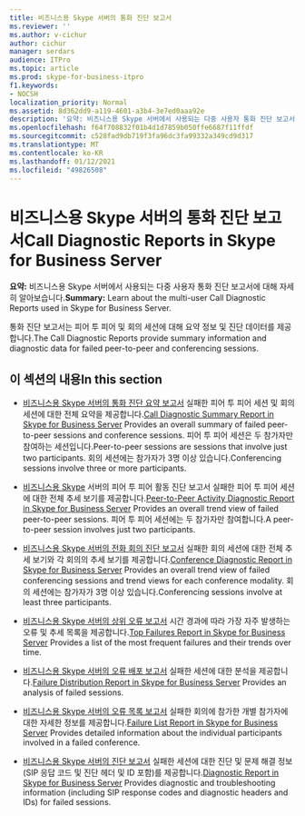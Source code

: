 ```yaml
---
title: 비즈니스용 Skype 서버의 통화 진단 보고서
ms.reviewer: ''
ms.author: v-cichur
author: cichur
manager: serdars
audience: ITPro
ms.topic: article
ms.prod: skype-for-business-itpro
f1.keywords:
- NOCSH
localization_priority: Normal
ms.assetid: 8d362dd9-a119-4601-a3b4-3e7ed0aaa92e
description: '요약: 비즈니스용 Skype 서버에서 사용되는 다중 사용자 통화 진단 보고서에 대해 자세히 알아보습니다.'
ms.openlocfilehash: f64f708832f01b4d1d7859b050ffe6687f11ffdf
ms.sourcegitcommit: c528fad9db719f3fa96dc3fa99332a349cd9d317
ms.translationtype: MT
ms.contentlocale: ko-KR
ms.lasthandoff: 01/12/2021
ms.locfileid: "49826508"
---
```

# <a name="call-diagnostic-reports-in-skype-for-business-server"></a><span data-ttu-id="bc428-103">비즈니스용 Skype 서버의 통화 진단 보고서</span><span class="sxs-lookup"><span data-stu-id="bc428-103">Call Diagnostic Reports in Skype for Business Server</span></span>
 
<span data-ttu-id="bc428-104">**요약:** 비즈니스용 Skype 서버에서 사용되는 다중 사용자 통화 진단 보고서에 대해 자세히 알아보습니다.</span><span class="sxs-lookup"><span data-stu-id="bc428-104">**Summary:** Learn about the multi-user Call Diagnostic Reports used in Skype for Business Server.</span></span>
  
<span data-ttu-id="bc428-105">통화 진단 보고서는 피어 투 피어 및 회의 세션에 대해 요약 정보 및 진단 데이터를 제공합니다.</span><span class="sxs-lookup"><span data-stu-id="bc428-105">The Call Diagnostic Reports provide summary information and diagnostic data for failed peer-to-peer and conferencing sessions.</span></span>
  
## <a name="in-this-section"></a><span data-ttu-id="bc428-106">이 섹션의 내용</span><span class="sxs-lookup"><span data-stu-id="bc428-106">In this section</span></span>

- <span data-ttu-id="bc428-107">[비즈니스용 Skype 서버의 통화 진단 요약 보고서](summary-report.md) 실패한 피어 투 피어 세션 및 회의 세션에 대한 전체 요약을 제공합니다.</span><span class="sxs-lookup"><span data-stu-id="bc428-107">[Call Diagnostic Summary Report in Skype for Business Server](summary-report.md) Provides an overall summary of failed peer-to-peer sessions and conference sessions.</span></span> <span data-ttu-id="bc428-108">피어 투 피어 세션은 두 참가자만 참여하는 세션입니다.</span><span class="sxs-lookup"><span data-stu-id="bc428-108">Peer-to-peer sessions are sessions that involve just two participants.</span></span> <span data-ttu-id="bc428-109">회의 세션에는 참가자가 3명 이상 있습니다.</span><span class="sxs-lookup"><span data-stu-id="bc428-109">Conferencing sessions involve three or more participants.</span></span>
    
- <span data-ttu-id="bc428-110">[비즈니스용 Skype](peer-to-peer-activity-diagnostic-report.md) 서버의 피어 투 피어 활동 진단 보고서 실패한 피어 투 피어 세션에 대한 전체 추세 보기를 제공합니다.</span><span class="sxs-lookup"><span data-stu-id="bc428-110">[Peer-to-Peer Activity Diagnostic Report in Skype for Business Server](peer-to-peer-activity-diagnostic-report.md) Provides an overall trend view of failed peer-to-peer sessions.</span></span> <span data-ttu-id="bc428-111">피어 투 피어 세션에는 두 참가자만 참여합니다.</span><span class="sxs-lookup"><span data-stu-id="bc428-111">A peer-to-peer session involves just two participants.</span></span>
    
- <span data-ttu-id="bc428-112">[비즈니스용 Skype 서버의 전화 회의 진단 보고서](conference-diagnostic-report.md) 실패한 회의 세션에 대한 전체 추세 보기와 각 회의의 추세 보기를 제공합니다.</span><span class="sxs-lookup"><span data-stu-id="bc428-112">[Conference Diagnostic Report in Skype for Business Server](conference-diagnostic-report.md) Provides an overall trend view of failed conferencing sessions and trend views for each conference modality.</span></span> <span data-ttu-id="bc428-113">회의 세션에는 참가자가 3명 이상 있습니다.</span><span class="sxs-lookup"><span data-stu-id="bc428-113">Conferencing sessions involve at least three participants.</span></span>
    
- <span data-ttu-id="bc428-114">[비즈니스용 Skype 서버의 상위 오류 보고서](top-failures-report.md) 시간 경과에 따라 가장 자주 발생하는 오류 및 추세 목록을 제공합니다.</span><span class="sxs-lookup"><span data-stu-id="bc428-114">[Top Failures Report in Skype for Business Server](top-failures-report.md) Provides a list of the most frequent failures and their trends over time.</span></span>
    
- <span data-ttu-id="bc428-115">[비즈니스용 Skype 서버의 오류 배포 보고서](failure-distribution-report.md) 실패한 세션에 대한 분석을 제공합니다.</span><span class="sxs-lookup"><span data-stu-id="bc428-115">[Failure Distribution Report in Skype for Business Server](failure-distribution-report.md) Provides an analysis of failed sessions.</span></span>
    
- <span data-ttu-id="bc428-116">[비즈니스용 Skype 서버의 오류 목록 보고서](failure-list-report.md) 실패한 회의에 참가한 개별 참가자에 대한 자세한 정보를 제공합니다.</span><span class="sxs-lookup"><span data-stu-id="bc428-116">[Failure List Report in Skype for Business Server](failure-list-report.md) Provides detailed information about the individual participants involved in a failed conference.</span></span>
    
- <span data-ttu-id="bc428-117">[비즈니스용 Skype 서버의 진단 보고서](diagnostic-report.md) 실패한 세션에 대한 진단 및 문제 해결 정보(SIP 응답 코드 및 진단 헤더 및 ID 포함)를 제공합니다.</span><span class="sxs-lookup"><span data-stu-id="bc428-117">[Diagnostic Report in Skype for Business Server](diagnostic-report.md) Provides diagnostic and troubleshooting information (including SIP response codes and diagnostic headers and IDs) for failed sessions.</span></span>
    

